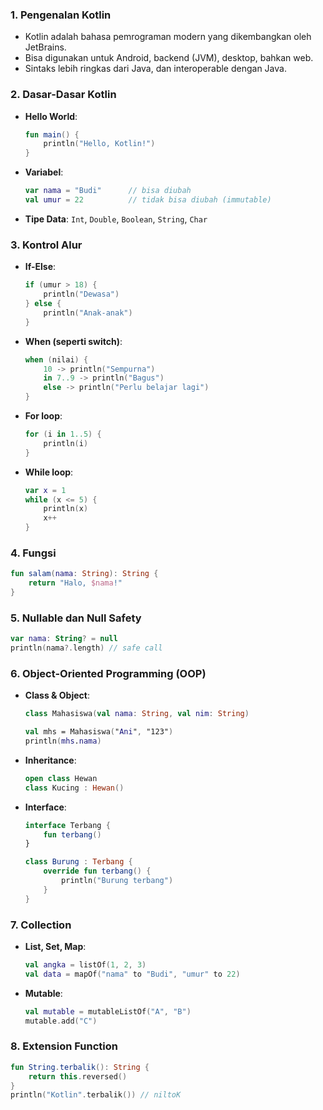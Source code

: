 ### 1. **Pengenalan Kotlin**

* Kotlin adalah bahasa pemrograman modern yang dikembangkan oleh JetBrains.
* Bisa digunakan untuk Android, backend (JVM), desktop, bahkan web.
* Sintaks lebih ringkas dari Java, dan interoperable dengan Java.

### 2. **Dasar-Dasar Kotlin**

* **Hello World**:

  ```kotlin
  fun main() {
      println("Hello, Kotlin!")
  }
  ```

* **Variabel**:

  ```kotlin
  var nama = "Budi"      // bisa diubah
  val umur = 22          // tidak bisa diubah (immutable)
  ```

* **Tipe Data**: `Int`, `Double`, `Boolean`, `String`, `Char`

### 3. **Kontrol Alur**

* **If-Else**:

  ```kotlin
  if (umur > 18) {
      println("Dewasa")
  } else {
      println("Anak-anak")
  }
  ```

* **When (seperti switch)**:

  ```kotlin
  when (nilai) {
      10 -> println("Sempurna")
      in 7..9 -> println("Bagus")
      else -> println("Perlu belajar lagi")
  }
  ```

* **For loop**:

  ```kotlin
  for (i in 1..5) {
      println(i)
  }
  ```

* **While loop**:

  ```kotlin
  var x = 1
  while (x <= 5) {
      println(x)
      x++
  }
  ```

### 4. **Fungsi**

```kotlin
fun salam(nama: String): String {
    return "Halo, $nama!"
}
```

### 5. **Nullable dan Null Safety**

```kotlin
var nama: String? = null
println(nama?.length) // safe call
```

### 6. **Object-Oriented Programming (OOP)**

* **Class & Object**:

  ```kotlin
  class Mahasiswa(val nama: String, val nim: String)

  val mhs = Mahasiswa("Ani", "123")
  println(mhs.nama)
  ```

* **Inheritance**:

  ```kotlin
  open class Hewan
  class Kucing : Hewan()
  ```

* **Interface**:

  ```kotlin
  interface Terbang {
      fun terbang()
  }

  class Burung : Terbang {
      override fun terbang() {
          println("Burung terbang")
      }
  }
  ```

### 7. **Collection**

* **List, Set, Map**:

  ```kotlin
  val angka = listOf(1, 2, 3)
  val data = mapOf("nama" to "Budi", "umur" to 22)
  ```

* **Mutable**:

  ```kotlin
  val mutable = mutableListOf("A", "B")
  mutable.add("C")
  ```

### 8. **Extension Function**

```kotlin
fun String.terbalik(): String {
    return this.reversed()
}
println("Kotlin".terbalik()) // niltoK
```

